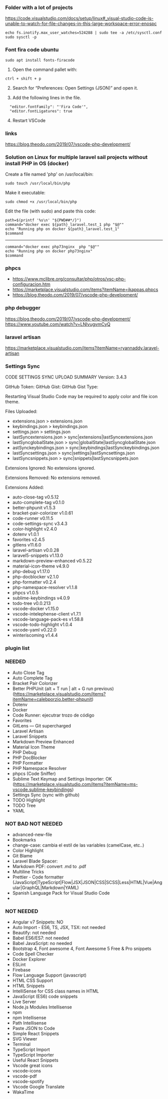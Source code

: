 ### Folder with a lot of projects

https://code.visualstudio.com/docs/setup/linux#_visual-studio-code-is-unable-to-watch-for-file-changes-in-this-large-workspace-error-enospc

```
echo fs.inotify.max_user_watches=524288 | sudo tee -a /etc/sysctl.conf
sudo sysctl -p
````

### Font fira code ubuntu

````
sudo apt install fonts-firacode
````

1. Open the command pallet with:
````
ctrl + shift + p
````
2. Search for “Preferences: Open Settings (JSON)” and open it.

3. Add the following lines in the file.
````
  "editor.fontFamily": "'Fira Code'",
  "editor.fontLigatures": true
 ````
4. Restart VSCode


### links
https://blog.theodo.com/2019/07/vscode-php-development/

### Solution on Linux for multiple laravel sail projects without install PHP in OS (docker)

Create a file named 'php' on /usr/local/bin: 
```
sudo touch /usr/local/bin/php
```

Make it executable: 
```
sudo chmod +x /usr/local/bin/php
```

Edit the file (with sudo) and paste this code:
```
path=$(printf '%s\n' "${PWD##*/}")
command="docker exec ${path}_laravel.test_1 php "$@""
echo "Running php on docker ${path}_laravel.test_1"
$command
```
--- 
```
command="docker exec php73nginx  php "$@""
echo "Running php on docker php73nginx"
$command
```
### phpcs
- https://www.mclibre.org/consultar/php/otros/vsc-php-configuracion.htm
- https://marketplace.visualstudio.com/items?itemName=ikappas.phpcs
- https://blog.theodo.com/2019/07/vscode-php-development/

### php debugger
https://blog.theodo.com/2019/07/vscode-php-development/
https://www.youtube.com/watch?v=LNIvugvmCyQ

### laravel artisan 
https://marketplace.visualstudio.com/items?itemName=ryannaddy.laravel-artisan

### Settings Sync

CODE SETTINGS SYNC UPLOAD SUMMARY
Version: 3.4.3

GitHub Token: 
GitHub Gist: 
GitHub Gist Type: 

Restarting Visual Studio Code may be required to apply color and file icon theme.

Files Uploaded:
* extensions.json > extensions.json
* keybindings.json > keybindings.json
* settings.json > settings.json
* lastSyncextensions.json > sync|extensions|lastSyncextensions.json
* lastSyncglobalState.json > sync|globalState|lastSyncglobalState.json
* astSynckeybindings.json > sync|keybindings|lastSynckeybindings.json
* lastSyncsettings.json > sync|settings|lastSyncsettings.json
* lastSyncsnippets.json > sync|snippets|lastSyncsnippets.json

Extensions Ignored:
  No extensions ignored.

Extensions Removed:
  No extensions removed.

Extensions Added:
* auto-close-tag v0.5.12
* auto-complete-tag v0.1.0
* better-phpunit v1.5.3
* bracket-pair-colorizer v1.0.61
* code-runner v0.11.5
* code-settings-sync v3.4.3
* color-highlight v2.4.0
* dotenv v1.0.1
* favorites v2.4.5
* gitlens v11.6.0
* laravel-artisan v0.0.28
* laravel5-snippets v1.13.0
* markdown-preview-enhanced v0.5.22
* material-icon-theme v4.9.0
* php-debug v1.17.0
* php-docblocker v2.1.0
* php-formatter v0.2.4
* php-namespace-resolver v1.1.8
* phpcs v1.0.5
* sublime-keybindings v4.0.9
* todo-tree v0.0.213
* vscode-docker v1.15.0
* vscode-intelephense-client v1.7.1
* vscode-language-pack-es v1.58.8
* vscode-todo-highlight v1.0.4
* vscode-yaml v0.22.0
* winteriscoming v1.4.4

### plugin list

### NEEDED

* Auto Close Tag
* Auto Complete Tag
* Bracket Pair Colorizer
* Better PHPUnit (alt + T run | alt + G run previous) (https://marketplace.visualstudio.com/items?itemName=calebporzio.better-phpunit)
* Dotenv
* Docker
* Code Runner: ejecutrar trozo de código
* Favorites
* GitLens — Git supercharged
* Laravel Artisan
* Laravel Snippets
* Markdown Preview Enhanced
* Material Icon Theme
* PHP Debug
* PHP DocBlocker
* PHP Formatter
* PHP Namespace Resolver
* phpcs (Code Sniffer)
* Sublime Text Keymap and Settings Importer: OK (https://marketplace.visualstudio.com/items?itemName=ms-vscode.sublime-keybindings)
* Settings Sync (sync with github)
* TODO Highlight
* TODO Tree
* YAML

### NOT BAD NOT NEEDED

* advanced-new-file
* Bookmarks
* change-case: cambia el estil de las variables (camelCase, etc..)
* Color Highlight
* Git Blame
* Laravel Blade Spacer: 
* Markdown PDF: convert .md to .pdf
* Multiline Tricks
* Prettier - Code formatter (JavaScript|TypeScript|Flow|JSX|JSON|CSS|SCSS|Less|HTML|Vue|Angular|GraphQL|Markdown|YAML)
* Spanish Language Pack for Visual Studio Code
* 

### NOT NEEDED

* Angular v7 Snippets: NO
* Auto Import - ES6, TS, JSX, TSX: not needed
* Beautify: not needed
* Babel ES6/ES7: not needed
* Babel JavaScript: no needed
* Bootstrap 4, Font awesome 4, Font Awesome 5 Free & Pro snippets
* Code Spell Checker
* Docker Explorer
* ESLint
* Firebase
* Flow Language Support (javascript)
* HTML CSS Support
* HTML Snippets
* IntelliSense for CSS class names in HTML
* JavaScript (ES6) code snippets
* Live Server
* Node.js Modules Intellisense
* npm
* npm Intellisense
* Path Intellisense
* Paste JSON to Code
* Simple React Snippets
* SVG Viewer
* Terminal
* TypeScript Import
* TypeScript Importer
* Useful React Snippets
* Vscode great icons
* vscode-icons
* vscode-pdf
* vscode-spotify
* Vscode Google Translate
* WakaTime
